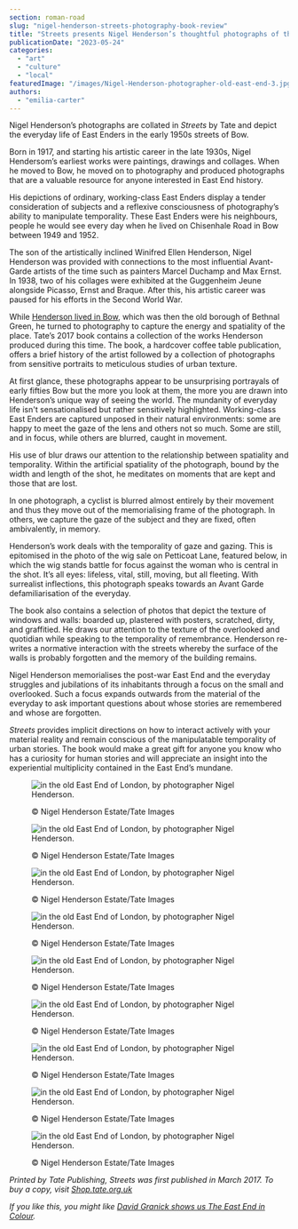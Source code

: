 ```yaml
---
section: roman-road
slug: "nigel-henderson-streets-photography-book-review"
title: "Streets presents Nigel Henderson’s thoughtful photographs of the East End"
publicationDate: "2023-05-24"
categories: 
  - "art"
  - "culture"
  - "local"
featuredImage: "/images/Nigel-Henderson-photographer-old-east-end-3.jpg"
authors: 
  - "emilia-carter"
---
```


Nigel Henderson’s photographs are collated in _Streets_ by Tate and depict the everyday life of East Enders in the early 1950s streets of Bow.

Born in 1917, and starting his artistic career in the late 1930s, Nigel Hendersom’s earliest works were paintings, drawings and collages. When he moved to Bow, he moved on to photography and produced photographs that are a valuable resource for anyone interested in East End history. 

His depictions of ordinary, working-class East Enders display a tender consideration of subjects and a reflexive consciousness of photography’s ability to manipulate temporality. These East Enders were his neighbours, people he would see every day when he lived on Chisenhale Road in Bow between 1949 and 1952.

The son of the artistically inclined Winifred Ellen Henderson, Nigel Henderson was provided with connections to the most influential Avant-Garde artists of the time such as painters Marcel Duchamp and Max Ernst. In 1938, two of his collages were exhibited at the Guggenheim Jeune alongside Picasso, Ernst and Braque. After this, his artistic career was paused for his efforts in the Second World War. 

While [Henderson lived in Bow](https://romanroadlondon.com/nigel-henderson-photographer-chisenhale-road-bow-home/), which was then the old borough of Bethnal Green, he turned to photography to capture the energy and spatiality of the place. Tate’s 2017 book contains a collection of the works Henderson produced during this time. The book, a hardcover coffee table publication, offers a brief history of the artist followed by a collection of photographs from sensitive portraits to meticulous studies of urban texture. 

At first glance, these photographs appear to be unsurprising portrayals of early fifties Bow but the more you look at them, the more you are drawn into Henderson’s unique way of seeing the world. The mundanity of everyday life isn't sensationalised but rather sensitively highlighted. Working-class East Enders are captured unposed in their natural environments: some are happy to meet the gaze of the lens and others not so much. Some are still, and in focus, while others are blurred, caught in movement. 

His use of blur draws our attention to the relationship between spatiality and temporality. Within the artificial spatiality of the photograph, bound by the width and length of the shot, he meditates on moments that are kept and those that are lost. 

In one photograph, a cyclist is blurred almost entirely by their movement and thus they move out of the memorialising frame of the photograph. In others, we capture the gaze of the subject and they are fixed, often ambivalently, in memory.

Henderson’s work deals with the temporality of gaze and gazing. This is epitomised in the photo of the wig sale on Petticoat Lane, featured below, in which the wig stands battle for focus against the woman who is central in the shot. It’s all eyes: lifeless, vital, still, moving, but all fleeting. With surrealist inflections, this photograph speaks towards an Avant Garde defamiliarisation of the everyday.

The book also contains a selection of photos that depict the texture of windows and walls: boarded up, plastered with posters, scratched, dirty, and graffitied. He draws our attention to the texture of the overlooked and quotidian while speaking to the temporality of remembrance. Henderson re-writes a normative interaction with the streets whereby the surface of the walls is probably forgotten and the memory of the building remains.  

Nigel Henderson memorialises the post-war East End and the everyday struggles and jubilations of its inhabitants through a focus on the small and overlooked. Such a focus expands outwards from the material of the everyday to ask important questions about whose stories are remembered and whose are forgotten.

_Streets_ provides implicit directions on how to interact actively with your material reality and remain conscious of the manipulatable temporality of urban stories. The book would make a great gift for anyone you know who has a curiosity for human stories and will appreciate an insight into the experiential multiplicity contained in the East End’s mundane. 

<figure>

![in the old East End of London, by photographer Nigel Henderson.](/images/Nigel-Henderson-photographer-old-east-end-5.jpg)

<figcaption>

© Nigel Henderson Estate/Tate Images

</figcaption>

</figure>

<figure>

![in the old East End of London, by photographer Nigel Henderson.](/images/Nigel-Henderson-photographer-old-east-end-4.jpg)

<figcaption>

© Nigel Henderson Estate/Tate Images

</figcaption>

</figure>

<figure>

![in the old East End of London, by photographer Nigel Henderson.](/images/Nigel-Henderson-photographer-old-east-end-3.jpg)

<figcaption>

© Nigel Henderson Estate/Tate Images

</figcaption>

</figure>

<figure>

![in the old East End of London, by photographer Nigel Henderson.](/images/Nigel-Henderson-photographer-old-east-end-1.jpg)

<figcaption>

© Nigel Henderson Estate/Tate Images

</figcaption>

</figure>

<figure>

![in the old East End of London, by photographer Nigel Henderson.](/images/Nigel-Henderson-photographer-old-east-end-2.jpg)

<figcaption>

© Nigel Henderson Estate/Tate Images

</figcaption>

</figure>

<figure>

![in the old East End of London, by photographer Nigel Henderson.](/images/Nigel-Henderson-photographer-old-east-end-9.jpg)

<figcaption>

© Nigel Henderson Estate/Tate Images

</figcaption>

</figure>

<figure>

![in the old East End of London, by photographer Nigel Henderson.](/images/Nigel-Henderson-photographer-old-east-end-6.jpg)

<figcaption>

© Nigel Henderson Estate/Tate Images

</figcaption>

</figure>

<figure>

![in the old East End of London, by photographer Nigel Henderson.](/images/Nigel-Henderson-photographer-old-east-end-8.jpg)

<figcaption>

© Nigel Henderson Estate/Tate Images

</figcaption>

</figure>

<figure>

![in the old East End of London, by photographer Nigel Henderson.](/images/Nigel-Henderson-photographer-old-east-end-7.jpg)

<figcaption>

© Nigel Henderson Estate/Tate Images

</figcaption>

</figure>

_Printed by Tate Publishing, Streets was first published in March 2017. To buy a copy, visit [Shop.tate.org.uk](https://shop.tate.org.uk/nigel-hendersons-streets-photographs-of-londons-east-end-1949-53/19180.html?cgid=books)_  

_If you like this, you might like_ [_David Granick shows us The East End in Colour_](https://romanroadlondon.com/east-end-in-colour-david-granick-review/)_._


